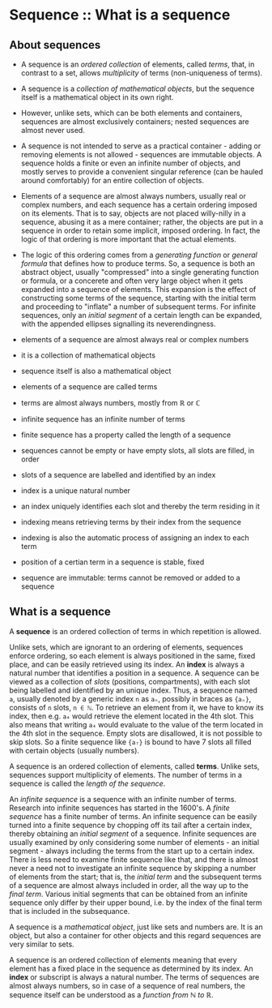 # Sequence :: What is a sequence

## About sequences

- A sequence is an *ordered collection* of elements, called *terms*, that, in contrast to a set, allows *multiplicity* of terms (non-uniqueness of terms).
- A sequence is a *collection of mathematical objects*, but the sequence itself is a mathematical object in its own right.
- However, unlike sets, which can be both elements and containers, sequences are almost exclusively containers; nested sequences are almost never used.
- A sequence is not intended to serve as a practical container - adding or removing elements is not allowed - sequences are immutable objects. A sequence holds a finite or even an infinite number of objects, and mostly serves to provide a convenient singular reference (can be hauled around comfortably) for an entire collection of objects.
- Elements of a sequence are almost always numbers, usually real or complex numbers, and each sequence has a certain ordering imposed on its elements. That is to say, objects are not placed willy-nilly in a sequence, abusing it as a mere container; rather, the objects are put in a sequence in order to retain some implicit, imposed ordering. In fact, the logic of that ordering is more important that the actual elements.
- The logic of this ordering comes from a *generating function* or *general formula* that defines how to produce terms. So, a sequence is both an abstract object, usually "compressed" into a single generating function or formula, or a concerete and often very large object when it gets expanded into a sequence of elements. This expansion is the effect of constructing some terms of the sequence, starting with the initial term and proceeding to "inflate" a number of subsequent terms. For infinite sequences, only an *initial segment* of a certain length can be expanded, with the appended ellipses signalling its neverendingness.






- elements of a sequence are almost always real or complex numbers

- it is a collection of mathematical objects
- sequence itself is also a mathematical object
- elements of a sequence are called terms
- terms are almost always numbers, mostly from ℝ or ℂ
- infinite sequence has an infinite number of terms
- finite sequence has a property called the length of a sequence
- sequences cannot be empty or have empty slots, all slots are filled, in order
- slots of a sequence are labelled and identified by an index
- index is a unique natural number
- an index uniquely identifies each slot and thereby the term residing in it
- indexing means retrieving terms by their index from the sequence
- indexing is also the automatic process of assigning an index to each term
- position of a certian term in a sequence is stable, fixed
- sequence are immutable: terms cannot be removed or added to a sequence


## What is a sequence

A **sequence** is an ordered collection of terms in which repetition is allowed.

Unlike sets, which are ignorant to an ordering of elements, sequences enforce ordering, so each element is always positioned in the same, fixed place, and can be easily retrieved using its index. An **index** is always a natural number that identifies a position in a sequence. A sequence can be viewed as a collection of *slots* (positions, compartments), with each slot being labelled and identified by an unique index. Thus, a sequence named `a`, usually denoted by a generic index `n` as `aₙ`, possibly in braces as `{aₙ}`, consists of `n` slots, `n ∈ ℕ`. To retrieve an element from it, we have to know its index, then e.g. `a₄` would retrieve the element located in the 4th slot. This also means that writing `a₄` would evaluate to the value of the term located in the 4th slot in the sequence. Empty slots are disallowed, it is not possible to skip slots. So a finite sequence like `{a₇}` is bound to have 7 slots all filled with certain objects (usually numbers).




A sequence is an ordered collection of elements, called **terms**. Unlike sets, sequences support multiplicity of elements. The number of terms in a sequence is called the *length of the sequence*.

An *infinite sequence* is a sequence with an infinite number of terms. Research into infinite sequences has started in the 1600's. A *finite sequence* has a finite number of terms. An infinite sequence can be easily turned into a finite sequence by chopping off its tail after a certain index, thereby obtaining an *initial segment* of a sequence. Infinite sequences are usually examined by only considering some number of elements - an initial segment - always including the terms from the start up to a certain index. There is less need to examine finite sequence like that, and there is almost never a need not to investigate an infinite sequence by skipping a number of elements from the start; that is, the *initial term* and the subsequent terms of a sequence are almost always included in order, all the way up to the *final term*. Various initial segments that can be obtained from an infinite sequence only differ by their upper bound, i.e. by the index of the final term that is included in the subsequance.



A sequence is a *mathematical object*, just like sets and numbers are. It is an object, but also a container for other objects and this regard sequences are very similar to sets.

A sequence is an ordered collection of elements meaning that every element has a fixed place in the sequence as determined by its index. An **index** or subscript is always a natural number. The terms of sequences are almost always numbers, so in case of a sequence of real numbers, the sequence itself can be understood as a *function from ℕ to ℝ*.
